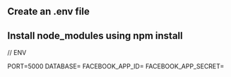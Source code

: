 ## Create an .env file
## Install node_modules using npm install


// ENV


PORT=5000
DATABASE=
FACEBOOK_APP_ID=
FACEBOOK_APP_SECRET=